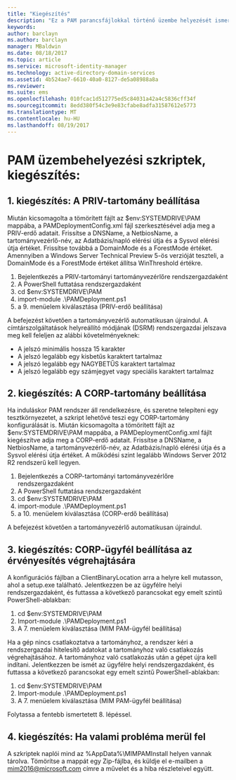```yaml
---
title: "Kiegészítés"
description: "Ez a PAM parancsfájlokkal történő üzembe helyezését ismertető dokumentumok kiegészítése. Ismerteti a PRIV- és CORP-tartományok konfigurálását valamint egy, az érvényesítést végző ügyfélprogram beállítását. Információt nyújt a segítségkérés módjáról is."
keywords: 
author: barclayn
ms.author: barclayn
manager: MBaldwin
ms.date: 08/18/2017
ms.topic: article
ms.service: microsoft-identity-manager
ms.technology: active-directory-domain-services
ms.assetid: 4b524ae7-6610-40a0-8127-de5a08988a8a
ms.reviewer: 
ms.suite: ems
ms.openlocfilehash: 010fcac1d512775ed5c84031a42a4c5836cff34f
ms.sourcegitcommit: 8edd380f54c3e9e83cfabe8adfa31587612e5773
ms.translationtype: MT
ms.contentlocale: hu-HU
ms.lasthandoff: 08/19/2017
---
```

# <a name="pam-deployment-scripts-addendum"></a>PAM üzembehelyezési szkriptek, kiegészítés:

## <a name="addendum-1-setting-up-the-priv-domain"></a>1. kiegészítés: A PRIV-tartomány beállítása

Miután kicsomagolta a tömörített fájlt az $env:SYSTEMDRIVE\PAM mappába, a PAMDeploymentConfig.xml fájl szerkesztésével adja meg a PRIV-erdő adatait. Frissítse a DNSName, a NetbiosName, a tartományvezérlő-név, az Adatbázis/napló elérési útja és a Sysvol elérési útja értéket. Frissítse továbbá a DomainMode és a ForestMode értéket. Amennyiben a Windows Server Technical Preview 5-ös verzióját teszteli, a DomainMode és a ForestMode értéket állítsa WinThreshold értékre.

1. Bejelentkezés a PRIV-tartományi tartományvezérlőre rendszergazdaként
2. A PowerShell futtatása rendszergazdaként
3. cd $env:SYSTEMDRIVE\PAM
4. import-module .\PAMDeployment.ps1
5. a 9. menüelem kiválasztása (PRIV-erdő beállítása)


A befejezést követően a tartományvezérlő automatikusan újraindul. A címtárszolgáltatások helyreállító módjának (DSRM) rendszergazdai jelszava meg kell feleljen az alábbi követelményeknek:

  * A jelszó minimális hossza 15 karakter
  * A jelszó legalább egy kisbetűs karaktert tartalmaz
  * A jelszó legalább egy NAGYBETŰS karaktert tartalmaz
  * A jelszó legalább egy számjegyet vagy speciális karaktert tartalmaz

## <a name="addendum-2-setting-up-the-corp-domain"></a>2. kiegészítés: A CORP-tartomány beállítása

Ha induláskor PAM rendszer áll rendelkezésre, és szeretne telepíteni egy tesztkörnyezetet, a szkript lehetővé teszi egy CORP-tartomány konfigurálását is. Miután kicsomagolta a tömörített fájlt az $env:SYSTEMDRIVE\PAM mappába, a PAMDeploymentConfig.xml fájlt kiegészítve adja meg a CORP-erdő adatait. Frissítse a DNSName, a NetbiosName, a tartományvezérlő-név, az Adatbázis/napló elérési útja és a Sysvol elérési útja értéket. A működési szint legalább Windows Server 2012 R2 rendszerű kell legyen.

1. Bejelentkezés a CORP-tartományi tartományvezérlőre rendszergazdaként
2. A PowerShell futtatása rendszergazdaként
3. cd $env:SYSTEMDRIVE\PAM
4. import-module .\PAMDeployment.ps1
5. a 10. menüelem kiválasztása (CORP-erdő beállítása)

A befejezést követően a tartományvezérlő automatikusan újraindul.

## <a name="addendum-3-setting-up-a-corp-client-to-do-the-validation"></a>3. kiegészítés: CORP-ügyfél beállítása az érvényesítés végrehajtására

A konfigurációs fájlban a ClientBinaryLocation arra a helyre kell mutasson, ahol a setup.exe található.
Jelentkezzen be az ügyfélre helyi rendszergazdaként, és futtassa a következő parancsokat egy emelt szintű PowerShell-ablakban:

1. cd $env:SYSTEMDRIVE\PAM
2. Import-module .\PAMDeployment.ps1
3. A 7. menüelem kiválasztása (MIM PAM-ügyfél beállítása)


Ha a gép nincs csatlakoztatva a tartományhoz, a rendszer kéri a rendszergazdai hitelesítő adatokat a tartományhoz való csatlakozás végrehajtásához. A tartományhoz való csatlakozás után a gépet újra kell indítani. Jelentkezzen be ismét az ügyfélre helyi rendszergazdaként, és futtassa a következő parancsokat egy emelt szintű PowerShell-ablakban:

1. cd $env:SYSTEMDRIVE\PAM
2. Import-module .\PAMDeployment.ps1
3. A 7. menüelem kiválasztása (MIM PAM-ügyfél beállítása)

Folytassa a fentebb ismertetett 8. lépéssel.

## <a name="addendum-4-if-something-goes-wrong"></a>4. kiegészítés: Ha valami probléma merül fel

A szkriptek naplói mind az %AppData%\MIMPAMInstall helyen vannak tárolva. Tömörítse a mappát egy Zip-fájlba, és küldje el e-mailben a [mim2016@microsoft.com](mailto:mim2016@microsoft.com) címre a művelet és a hiba részleteivel együtt.
